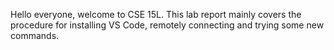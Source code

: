 Hello everyone, welcome to CSE 15L. This lab report mainly covers the procedure for installing VS Code, remotely connecting and trying some new commands.
